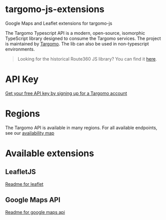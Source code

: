 # targomo-js-extensions
Google Maps and Leaflet extensions for targomo-js

The Targomo Typescript API is a modern, open-source, isomorphic TypeScript library designed to consume the Targomo services. The project is maintained by [Targomo](https://www.targomo.com/). The lib can also be used in non-typescript environments.

> Looking for the historical Route360 JS library? You can find it [here](https://github.com/route360/r360-js). 

# API Key

[Get your free API key by signing up for a Targomo account](https://account.targomo.com/signup?plan=free)

# Regions

The Targomo API is available in many regions. For all available endpoints, see our [availability map](http://targomo.com/developers/availability)

# Available extensions

## LeafletJS
[Readme for leaflet](README.leaflet.md)

## Google Maps API
[Readme for google maps api](README.googlemaps.md)